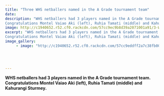 ```yaml
---
title: "Three WHS netballers named in the A Grade tournament team"
date: 
description: "WHS netballers had 3 players named in the A Grade tournament team. 
Congratulations Montel Vaiao Aki (left), Ruhia Tamati (middle) and Kahurangi Sturmey."
image: http://c1940652.r52.cf0.rackcdn.com/57cc9ec9b8d39a2071001a91/3-WHS-students-selected-for-tourny-team-1.jpg
excerpt: "WHS netballers had 3 players named in the A Grade tournament team. 
Congratulations Montel Vaiao Aki (left), Ruhia Tamati (middle) and Kahurangi Sturmey."
image_gallery:
     - image: "http://c1940652.r52.cf0.rackcdn.com/57cc9eddff2a7c38fb001a9f/3-WHS-students-selected-for-tourny-team-all-players.jpg"
    
    
    
    
---
```


<p><strong>WHS netballers had 3 players named in the A Grade tournament team. </strong><br /><strong>Congratulations Montel Vaiao Aki (left), Ruhia Tamati (middle) and Kahurangi Sturmey.</strong></p>

